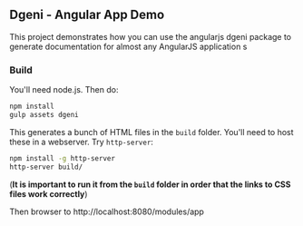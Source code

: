 ## Dgeni - Angular App Demo

This project demonstrates how you can use the angularjs dgeni package
to generate documentation for almost any AngularJS application
s
### Build

You'll need node.js. Then do:

```bash
npm install
gulp assets dgeni
```

This generates a bunch of HTML files in the `build` folder.
You'll need to host these in a webserver. Try `http-server`:

```bash
npm install -g http-server
http-server build/
```

(**It is important to run it from the `build` folder in order that
the links to CSS files work correctly**)

Then browser to http://localhost:8080/modules/app
